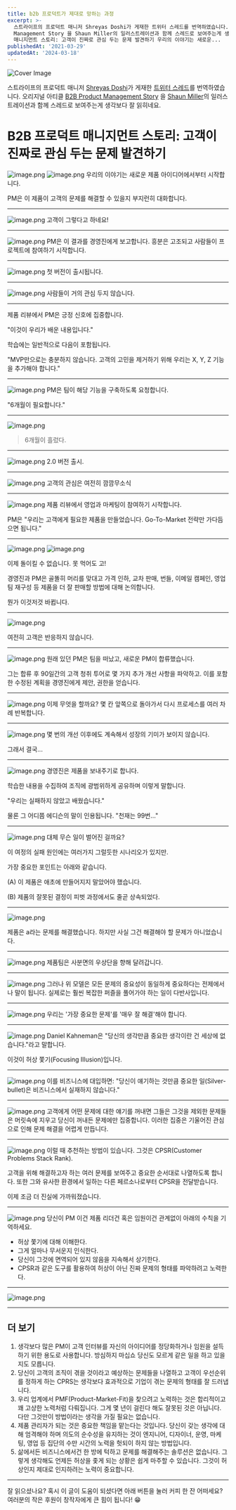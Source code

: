 ```yaml
---
title: b2b 프로덕트가 제대로 망하는 과정
excerpt: >-
  스트라이프의 프로덕트 매니저 Shreyas Doshi가 게재한 트위터 스레드를 번역하였습니다. 오리지널 아티클 B2B Product
  Management Story 을 Shaun Miller의 일러스트레이션과 함께 스레드로 보여주는게 생각보다 잘 읽히네요. B2B 프로덕트
  매니지먼트 스토리: 고객이 진짜로 관심 두는 문제 발견하기 우리의 이야기는 새로운...
publishedAt: '2021-03-29'
updatedAt: '2024-03-18'
---
```

![Cover Image](images/G0s_FHluH.png)

스트라이프의 프로덕트 매니저 [Shreyas Doshi](https://twitter.com/shreyas)가 게재한 [트위터 스레드](https://twitter.com/shreyas/status/1376033615029538828)를 번역하였습니다. 오리지널 아티클 [B2B Product Management Story](https://www.reckontalk.com/b2b-product-management-story/) 을  [Shaun Miller](https://twitter.com/shaunemiller)의 일러스트레이션과 함께 스레드로 보여주는게 생각보다 잘 읽히네요.

# B2B 프로덕트 매니지먼트 스토리: 고객이 진짜로 관심 두는 문제 발견하기


![image.png](images/N6BifEN-8.png)
![image.png](images/KE9V3Scyp.png)
우리의 이야기는 새로운 제품 아이디어에서부터 시작합니다.

PM은 이 제품이 고객의 문제를 해결할 수 있을지 부지런히 대화합니다.

-----

![image.png](images/d1IHEICaf.png)
고객이 그렇다고 하네요!

-----

![image.png](images/QPlOSXhFo.png)
PM은 이 결과를 경영진에게 보고합니다. 흥분은 고조되고 사람들이 프로젝트에 참여하기 시작합니다.

-----

![image.png](images/bq9lCKwbV.png)
첫 버전이 출시됩니다.

-----

![image.png](images/qfc_Rg_Di.png)
사람들이 거의 관심 두지 않습니다.

-----

제품 리뷰에서 PM은 긍정 신호에 집중합니다.

"이것이 우리가 배운 내용입니다."

학습에는 일반적으로 다음이 포함됩니다.

"MVP만으로는 충분하지 않습니다. 고객의 고민을 제거하기 위해 우리는 X, Y, Z 기능을 추가해야 합니다."

-----

![image.png](images/GIEnkNega.png)
PM은 팀이 해당 기능을 구축하도록 요청합니다.

"6개월이 필요합니다."

-----

![image.png](images/5_LOAyCE7.png)
> 6개월이 흘렀다.

-----

![image.png](images/o8EucUWtS.png)
2.0 버전 출시.

-----

![image.png](images/ARlOtFA5k.png)
고객의 관심은 여전히 깜깜무소식

-----

![image.png](images/kq6BunoVu.png)
제품 리뷰에서 영업과 마케팅이 참여하기 시작합니다.

PM은 "우리는 고객에게 필요한 제품을 만들었습니다. Go-To-Market 전략만 가다듬으면 됩니다."

-----

![image.png](images/A2o5I3YXt.png)
![image.png](images/qDfRPqvwo.png)

이제 돌이킬 수 없습니다. 못 먹어도 고!

경영진과 PM은 골똘히 머리를 맞대고 가격 인하, 교차 판매, 번들, 이메일 캠페인, 영업 팀 재구성 등 제품을 더 잘 판매할 방법에 대해 논의합니다.

뭔가 이것저것 바뀝니다.

-----

![image.png](images/bUvwh_KpN.png)

여전히 고객은 반응하지 않습니다.

-----

![image.png](images/PJTZaBEep.png)
원래 있던 PM은 팀을 떠났고, 새로운 PM이 합류했습니다.

그는 합류 후 90일간의 고객 청취 투어로 몇 가지 추가 개선 사항을 파악하고.
이를 포함한 수정된 계획을 경영진에게 제안, 권한을 얻습니다.

-----

![image.png](images/UYJdEmuwO.png)
이제 무엇을 할까요? 몇 칸 앞쪽으로 돌아가서 다시 프로세스를 여러 차례 반복합니다.

-----

![image.png](images/HikOQOB98.png)
몇 번의 개선 이후에도 계속해서 성장의 기미가 보이지 않습니다.

그래서 결국...

-----

![image.png](images/9DipdSskg.png)
경영진은 제품을 보내주기로 합니다.

학습한 내용을 수집하여 조직에 광범위하게 공유하며 이렇게 말합니다.

"우리는 실패하지 않았고 배웠습니다."

물론 그 어디쯤 에디슨의 말이 인용됩니다. "천재는 99번..."

-----

![image.png](images/YodOLWNVM.png)
대체 무슨 일이 벌어진 걸까요?

이 여정의 실패 원인에는 여러가지 그럴듯한 시나리오가 있지만.

가장 중요한 포인트는 아래와 같습니다.

(A) 이 제품은 애초에 만들어지지 말았어야 했습니다.

(B) 제품의 잘못된 결정이 피벗 과정에서도 줄곧 상속되었다.

-----

![image.png](images/q-NZlUPGq.png)

제품은 a라는 문제를 해결했습니다. 하지만 사실 그건 해결해야 할 문제가 아니었습니다.

-----

![image.png](images/4v18BfLAa.png)
제품팀은 사분면의 우상단을 향해 달려갑니다.

-----

![image.png](images/wEZnBakvz.png)
그러나 위 모델은 모든 문제의 중요성이 동일하게 중요하다는 전제에서나 말이 됩니다. 실제로는 훨씬 복잡한 퍼즐을 풀어가야 하는 일이 다반사입니다.

-----

![image.png](images/CEsFR-zhy.png)
우리는 '가장 중요한 문제'를 '매우 잘 해결'해야 합니다.

-----

![image.png](images/r9aFGYmRI.png)
Daniel Kahneman은 "당신의 생각만큼 중요한 생각이란 건 세상에 없습니다."라고 말합니다.

이것이 허상 쫓기(Focusing Illusion)입니다.

-----

![image.png](images/JAKi4-UEM.png)
이를 비즈니스에 대입하면:
"당신이 얘기하는 것만큼 중요한 일(Silver-bullet)은 비즈니스에서 실재하지 않습니다."

-----

![image.png](images/ibe1HCEI2.png)
고객에게 어떤 문제에 대한 얘기를 꺼내면 그들은 그것을 제외한 문제들은 머릿속에 지우고 당신이 꺼내든 문제에만 집중합니다. 이러한 집중은 기울어진 관심으로 인해 문제 해결을 어렵게 만듭니다.

-----

![image.png](images/b2TVni8dz.png)
이럴 때 추천하는 방법이 있습니다. 그것은 CPSR(Customer Problems Stack Rank).

고객을 위해 해결하고자 하는 여러 문제를 보여주고 중요한 순서대로 나열하도록 합니다.
또한 그와 유사한 환경에서 일하는 다른 페르소나로부터 CPSR을 전달받습니다.

이제 조금 더 진실에 가까워졌습니다.

-----

![image.png](images/Uu6Q5jBwk.png)
당신이 PM 이건 제품 리더건 혹은 임원이건 관계없이 아래의 수칙을 기억하세요.

- 허상 쫓기에 대해 이해한다.
- 그게 얼마나 무서운지 인식한다.
- 당신이 그것에 면역되어 있지 않음을 지속해서 상기한다.
- CPSR과 같은 도구를 활용하여 허상이 아닌 진짜 문제의 형태를 파악하려고 노력한다.

-----

![image.png](images/YhHUf7geeb.png)

-----

## 더 보기
1. 생각보다 많은 PM이 고객 인터뷰를 자신의 아이디어를 정당화하거나 임원을 설득하기 위한 용도로 사용합니다. 방심하지 마십쇼 당신도 모르게 같은 일을 하고 있을지도 모릅니다.
2. 당신이 고객의 조직이 겪을 것이라고 예상하는 문제들을 나열하고 고객이 우선순위를 정하게 하는 CPRS는 생각보다 효과적으로 기업이 겪는 문제의 형태를 잘 드러냅니다.
3. 우리 업계에서 PMF(Product-Market-Fit)을 찾으려고 노력하는 것은 합리적이고 꽤 고상한 노력처럼 다뤄집니다. 그게 몇 년이 걸린다 해도 잘못된 것은 아닙니다. 다만 그것만이 방법이라는 생각을 가질 필요는 없습니다.
4. 제품 관리자가 되는 것은 중요한 책임을 맡는다는 것입니다. 당신이 갖는 생각에 대해 엄격해야 하며 의도의 순수성을 유지하는 것이 엔지니어, 디자이너, 운영, 마케팅, 영업 등 집단의 수만 시간의 노력을 헛되이 하지 않는 방법입니다.
5. 삶에서든 비즈니스에서건 한 방에 턱하고 문제를 해결해주는 솔루션은 없습니다. 그렇게 생각해도 언제든 허상을 좇게 되는 상황은 쉽게 마주할 수 있습니다. 그것이 허상인지 제대로 인지하려는 노력이 중요합니다.

---

잘 읽으셨나요? 혹시 이 글이 도움이 되셨다면 아래 버튼을 눌러 커피 한 잔 어떠세요?
여러분의 작은 후원이 창작자에게 큰 힘이 됩니다! 😁
